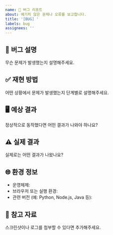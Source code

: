 ```yaml
---
name: 🐞 버그 리포트
about: 예기치 않은 문제나 오류를 보고합니다.
title: '[BUG] '
labels: bug
assignees: ''
---
```


## 🐛 버그 설명

무슨 문제가 발생했는지 설명해주세요.

## ✅ 재현 방법

어떤 상황에서 문제가 발생했는지 단계별로 설명해주세요.

## 🖥️ 예상 결과

정상적으로 동작했다면 어떤 결과가 나와야 하나요?

## ⚠️ 실제 결과

실제로는 어떤 결과가 나왔나요?

## 🌐 환경 정보

- 운영체제:
- 브라우저 또는 실행 환경:
- 관련 버전 (예: Python, Node.js, Java 등):

## 📸 참고 자료

스크린샷이나 로그를 첨부할 수 있다면 추가해주세요.
